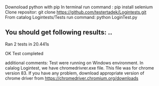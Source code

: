Downoload python with pip
In terminal run command : pip install selenium
Clone repositor: git clone https://github.com/testertadek/Logintests.git  
From catalog Logintests/Tests run command: python LoginTest.py

You should get following results:
..
----------------------------------------------------------------------
Ran 2 tests in 20.441s

OK
Test completed

additional comments:
Test were running on Windows environment. 
In calalog Logintest, we have chromedrivrer.exe file.
This file was for chrome version 83.
If you have any problem, download appropriate version of chrome driver from https://chromedriver.chromium.org/downloads
